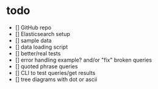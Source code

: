 # todo

- [] GitHub repo
- [] Elasticsearch setup
- [] sample data
- [] data loading script
- [] better/real tests
- [] error handling example? and/or "fix" broken queries
- [] quoted phrase queries
- [] CLI to test queries/get results
- [] tree diagrams with dot or ascii

